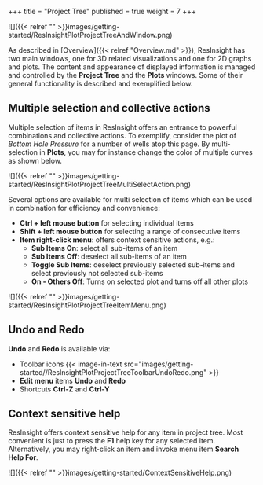 +++
title = "Project Tree"
published = true
weight = 7
+++

![]({{< relref "" >}}images/getting-started/ResInsightPlotProjectTreeAndWindow.png)

As described in [Overview]({{< relref "Overview.md" >}}), ResInsight has two main windows, one for 3D related visualizations and one for 2D graphs and plots. The content and appearance of displayed information is managed and controlled by the **Project Tree** and the **Plots** windows. Some of their general functionality is described and exemplified below.


## Multiple selection and collective actions
Multiple selection of items in ResInsight offers an entrance to powerful combinations and collective actions. 
To exemplify, consider the plot of *Bottom Hole Pressure* for a number of wells atop this page. By multi-selection in **Plots**, you may for instance change the color of multiple curves as shown below.

![]({{< relref "" >}}images/getting-started/ResInsightPlotProjectTreeMultiSelectAction.png)

Several options are available for multi selection of items which can be used in combination for efficiency and convenience:

- **Ctrl + left mouse button** for selecting individual items
- **Shift + left mouse button** for selecting a range of consecutive items
- **Item right-click menu**: offers context sensitive actions, e.g.:
  - **Sub Items On**: select all sub-items of an item
  - **Sub Items Off**: deselect all sub-items of an item
  - **Toggle Sub Items**: deselect previously selected sub-items and select previously not selected sub-items
  - **On - Others Off**: Turns on selected plot and turns off all other plots

![]({{< relref "" >}}images/getting-started/ResInsightPlotProjectTreeItemMenu.png)

  
## Undo and Redo
**Undo** and **Redo** is available via: 

- Toolbar icons {{< image-in-text src="images/getting-started//ResInsightPlotProjectTreeToolbarUndoRedo.png" >}}
- **Edit menu** items **Undo** and **Redo**
- Shortcuts **Ctrl-Z** and **Ctrl-Y**



## Context sensitive help
ResInsight offers context sensitive help for any item in project tree. Most convenient is just to press the **F1** help key for any selected item. Alternatively, you may right-click an item and invoke menu item **Search Help For**.

![]({{< relref "" >}}images/getting-started/ContextSensitiveHelp.png)

